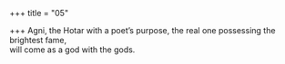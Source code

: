 +++
title = "05"

+++
Agni, the Hotar with a poet’s purpose, the real one possessing the  brightest fame,  
will come as a god with the gods.  